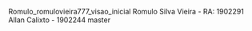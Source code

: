 Romulo_romulovieira777_visao_inicial
Romulo Silva Vieira - RA: 1902291
Allan Calixto - 1902244
master
